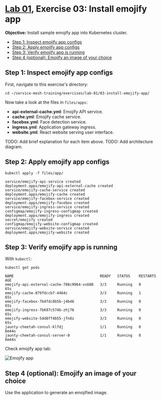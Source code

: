# [Lab 01](../index.md), Exercise 03: Install emojify app

**Objective:** Install sample emojify app into Kubernetes cluster.

* [Step 1: Inspect emojify app configs](#step-1-inspect-emojify-app-configs)
* [Step 2: Apply emojify app configs](#step-2-apply-emojify-app-configs)
* [Step 3: Verify emojify app is running](#step-3-verify-emojify-app-is-running)
* [Step 4 (optional): Emojify an image of your choice](#step-4-optional-emojify-an-image-of-your-choice)

## Step 1: Inspect emojify app configs

First, navigate to this exercise's directory:

```
cd ~/service-mesh-training/exercises/lab-01/03-install-emojify-app/
```

Now take a look at the files in `files/apps`:

* **api-external-cache.yml**: Emojify API service.
* **cache.yml**: Emojify cache service.
* **facebox.yml**: Face detection service.
* **ingress.yml**: Application gateway ingress.
* **website.yml**: React website serving user interface.

TODO: Add brief explanation for each item above.
TODO: Add architecture diagram.

## Step 2: Apply emojify app configs

```
kubectl apply -f files/app/

service/emojify-api-service created
deployment.apps/emojify-api-external-cache created
service/emojify-cache-service created
deployment.apps/emojify-cache created
service/emojify-facebox-service created
deployment.apps/emojify-facebox created
service/emojify-ingress-service created
configmap/emojify-ingress-configmap created
deployment.apps/emojify-ingress created
secret/emojify created
configmap/emojify-website-configmap created
service/emojify-website-service created
deployment.apps/emojify-website created
```

## Step 3: Verify emojify app is running

With `kubectl`:

```
kubectl get pods

NAME                                        READY   STATUS    RESTARTS   AGE
emojify-api-external-cache-788c9964-vs688   3/3     Running   0          65s
emojify-cache-879fdccb7-4464c               3/3     Running   1          65s
emojify-facebox-7b4fdc8b5b-j4b46            3/3     Running   0          65s
emojify-ingress-7b697c574b-zhj76            3/3     Running   0          65s
emojify-website-5dd8ff4b55-jfn8z            3/3     Running   0          65s
jaunty-cheetah-consul-klfdj                 1/1     Running   0          6m44s
jaunty-cheetah-consul-server-0              1/1     Running   0          6m44s
```

Check emojify app tab:

![Emojify app](/service-mesh-training/exercises/images/lab01-emojify-app.png "Emojify app")

## Step 4 (optional): Emojify an image of your choice

Use the application to generate an emojified image.
